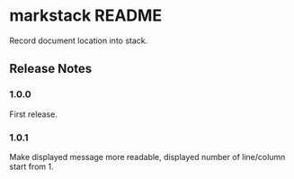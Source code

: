 # markstack README

Record document location into stack.

## Release Notes

### 1.0.0

First release.

### 1.0.1

Make displayed message more readable, displayed number of line/column start from 1.